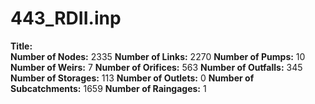 # 443_RDII.inp
**Title:**   
**Number of Nodes:** 2335
**Number of Links:** 2270
**Number of Pumps:** 10
**Number of Weirs:** 7
**Number of Orifices:** 563
**Number of Outfalls:** 345
**Number of Storages:** 113
**Number of Outlets:** 0
**Number of Subcatchments:** 1659
**Number of Raingages:** 1
